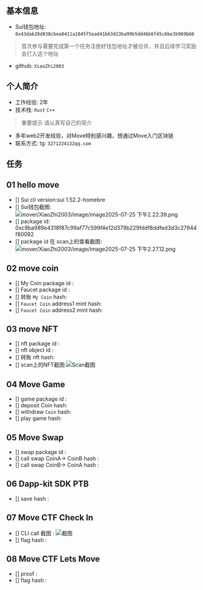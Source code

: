## 基本信息
- Sui钱包地址: `0x43dab28d838cbea8411a1845f5ead41b63d23ba99b5dd46b6f45c6be3b969b66`
> 首次参与需要完成第一个任务注册好钱包地址才被合并，并且后续学习奖励会打入这个地址
- github: `XiaoZhi2003`

## 个人简介
- 工作经验: 2年
- 技术栈: `Rust` `C++`
> 重要提示 请认真写自己的简介
- 多年web2开发经验，对Move特别感兴趣，想通过Move入门区块链
- 联系方式: tg: `3271224132qq.com` 

## 任务

##   01 hello move  
- [] Sui cli version:sui 1.52.2-homebre
- [] Sui钱包截图: ![mover/XiaoZhi2003/image/image2025-07-25 下午2.22.39.png](./images/你的图片地址)
- [] package id: 0xc9ba989e4318f87c99af77c599f4e12d379b229fddf8ddfed3d3c27944f80092
- [] package id 在 scan上的查看截图:![mover/XiaoZhi2003/image/image2025-07-25 下午2.27.12.png](./images/你的图片地址)

##   02 move coin
- [] My Coin package id : 
- [] Faucet package id : 
- [] 转账 `My Coin` hash:
- [] `Faucet Coin` address1 mint hash:
- [] `Faucet Coin` address2 mint hash:

##   03 move NFT
- [] nft package id :
- [] nft object id : 
- [] 转账 nft  hash:
- [] scan上的NFT截图:![Scan截图](./images/你的图片地址)

##   04 Move Game
- [] game package id :
- [] deposit Coin hash:
- [] withdraw `Coin` hash:
- [] play game hash:

##   05 Move Swap
- [] swap package id :
- [] call swap CoinA-> CoinB  hash :
- [] call swap CoinB-> CoinA  hash :

##   06 Dapp-kit SDK PTB
- [] save hash :

##   07 Move CTF Check In
- [] CLI call 截图 : ![截图](./images/你的图片地址)
- [] flag hash :

##   08 Move CTF Lets Move
- [] proof : 
- [] flag hash :

